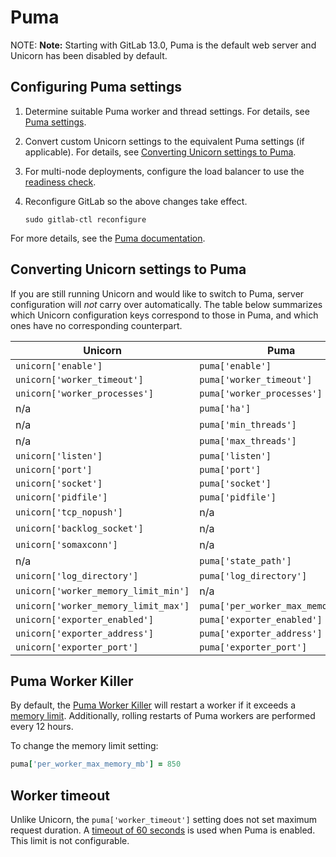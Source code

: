 # Puma

NOTE: **Note:**
Starting with GitLab 13.0, Puma is the default web server and Unicorn has been
disabled by default.

## Configuring Puma settings

1. Determine suitable Puma worker and thread settings. For details, see [Puma settings](https://docs.gitlab.com/ee/install/requirements.html#puma-settings).
1. Convert custom Unicorn settings to the equivalent Puma settings (if applicable). For details, see [Converting Unicorn settings to Puma](#converting-unicorn-settings-to-puma).
1. For multi-node deployments, configure the load balancer to use the [readiness check](https://docs.gitlab.com/ee/administration/high_availability/load_balancer.html#readiness-check).
1. Reconfigure GitLab so the above changes take effect.

   ```shell
   sudo gitlab-ctl reconfigure
   ```

For more details, see the [Puma documentation](https://github.com/puma/puma#configuration).

## Converting Unicorn settings to Puma

If you are still running Unicorn and would like to switch to Puma, server configuration
will _not_ carry over automatically. The table below summarizes which Unicorn configuration keys
correspond to those in Puma, and which ones have no corresponding counterpart.

| Unicorn                              | Puma                               |
| ------------------------------------ | ---------------------------------- |
| `unicorn['enable']`                  | `puma['enable']`                   |
| `unicorn['worker_timeout']`          | `puma['worker_timeout']`           |
| `unicorn['worker_processes']`        | `puma['worker_processes']`         |
| n/a                                  | `puma['ha']`                       |
| n/a                                  | `puma['min_threads']`              |
| n/a                                  | `puma['max_threads']`              |
| `unicorn['listen']`                  | `puma['listen']`                   |
| `unicorn['port']`                    | `puma['port']`                     |
| `unicorn['socket']`                  | `puma['socket']`                   |
| `unicorn['pidfile']`                 | `puma['pidfile']`                  |
| `unicorn['tcp_nopush']`              | n/a                                |
| `unicorn['backlog_socket']`          | n/a                                |
| `unicorn['somaxconn']`               | n/a                                |
| n/a                                  | `puma['state_path']`               |
| `unicorn['log_directory']`           | `puma['log_directory']`            |
| `unicorn['worker_memory_limit_min']` | n/a                                |
| `unicorn['worker_memory_limit_max']` | `puma['per_worker_max_memory_mb']` |
| `unicorn['exporter_enabled']`        | `puma['exporter_enabled']`         |
| `unicorn['exporter_address']`        | `puma['exporter_address']`         |
| `unicorn['exporter_port']`           | `puma['exporter_port']`            |

## Puma Worker Killer

By default, the [Puma Worker Killer](https://github.com/schneems/puma_worker_killer) will restart
a worker if it exceeds a [memory limit](https://gitlab.com/gitlab-org/gitlab/-/blob/master/lib/gitlab/cluster/puma_worker_killer_initializer.rb). Additionally, rolling restarts of
Puma workers are performed every 12 hours.

To change the memory limit setting:

```ruby
puma['per_worker_max_memory_mb'] = 850
```

## Worker timeout

Unlike Unicorn, the `puma['worker_timeout']` setting does not set maximum request duration.
A [timeout of 60 seconds](https://gitlab.com/gitlab-org/gitlab/-/blob/master/config/initializers/rack_timeout.rb)
is used when Puma is enabled. This limit is not configurable.
